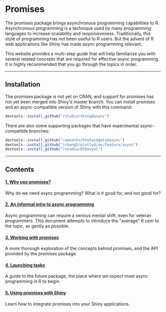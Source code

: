 # Promises

The promises package brings asynchronous programming capabilities to R. Asynchronous programming is a technique used by many programming languages to increase scalability and responsiveness. Traditionally, this style of programming has not been useful to R users. But the advent of R web applications like Shiny has made async programming relevant.

This website provides a multi-step guide that will help familiarize you with several related concepts that are required for effective async programming. It is highly recommended that you go through the topics in order.

---

## Installation

The promises package is not yet on CRAN, and support for promises has not yet been merged into Shiny's master branch. You can install promises and an async-compatible version of Shiny with this command:

```r
devtools::install_github("rstudio/shiny@async")
```

There are also some supporting packages that have experimental async-compatible branches:

```r
devtools::install_github("ramnathv/htmlwidgets@async")
devtools::install_github("jcheng5/plotly@joe/feature/async")
devtools::install_github("rstudio/DT@async")
```

---

<style>
.contents a.anchor { display: none; }
</style>

## Contents

#### [1. Why use promises?](articles/motivation.html)

Why do we need async programming? What is it good for, and not good for?

#### [2. An informal intro to async programming](articles/intro.html)

Async programming can require a serious mental shift, even for veteran programmers. This document attempts to introduce the "average" R user to the topic, as gently as possible.

#### [3. Working with promises](articles/overview.html)

A more thorough exploration of the concepts behind promises, and the API provided by the promises package.

#### [4. Launching tasks](articles/futures.html)

A guide to the future package, the place where we expect most async programming in R to begin.

#### [5. Using promises with Shiny](articles/shiny.html)

Learn how to integrate promises into your Shiny applications.
